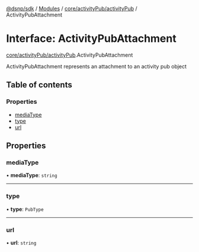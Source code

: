 [@dsnp/sdk](../README.md) / [Modules](../modules.md) / [core/activityPub/activityPub](../modules/core_activitypub_activitypub.md) / ActivityPubAttachment

# Interface: ActivityPubAttachment

[core/activityPub/activityPub](../modules/core_activitypub_activitypub.md).ActivityPubAttachment

ActivityPubAttachment represents an attachment to an activity pub object

## Table of contents

### Properties

- [mediaType](core_activitypub_activitypub.activitypubattachment.md#mediatype)
- [type](core_activitypub_activitypub.activitypubattachment.md#type)
- [url](core_activitypub_activitypub.activitypubattachment.md#url)

## Properties

### mediaType

• **mediaType**: `string`

___

### type

• **type**: `PubType`

___

### url

• **url**: `string`
